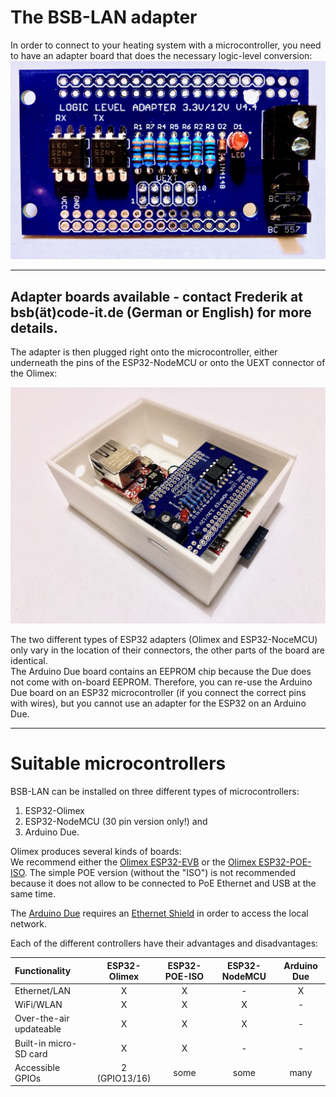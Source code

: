# The BSB-LAN adapter
In order to connect to your heating system with a microcontroller, you need to have an adapter board that does the necessary logic-level conversion:
<img src="../images/Logic Level Adapter.jpg">

---
Adapter boards available - contact Frederik at bsb(ät)code-it.de (German or English) for more details.
---

The adapter is then plugged right onto the microcontroller, either underneath the pins of the ESP32-NodeMCU or onto the UEXT connector of the Olimex:

<img src="../images/Logic Level Adapter in Case.jpg">

The two different types of ESP32 adapters (Olimex and ESP32-NoceMCU) only vary in the location of their connectors, the other parts of the board are identical.  
The Arduino Due board contains an EEPROM chip because the Due does not come with on-board EEPROM. Therefore, you can re-use the Arduino Due board on an ESP32 microcontroller (if you connect the correct pins with wires), but you cannot use an adapter for the ESP32 on an Arduino Due.

---
# Suitable microcontrollers

BSB-LAN can be installed on three different types of microcontrollers: 
1. ESP32-Olimex
1. ESP32-NodeMCU (30 pin version only!) and 
1. Arduino Due.

Olimex produces several kinds of boards:  
We recommend either the [Olimex ESP32-EVB](https://www.olimex.com/Products/IoT/ESP32/ESP32-EVB/open-source-hardware) or the [Olimex ESP32-POE-ISO](https://www.olimex.com/Products/IoT/ESP32/ESP32-POE-ISO/open-source-hardware). The simple POE version (without the "ISO") is not recommended because it does not allow to be connected to PoE Ethernet and USB at the same time.

The [Arduino Due](https://store.arduino.cc/products/arduino-due) requires an [Ethernet Shield](https://store.arduino.cc/products/arduino-ethernet-shield-2) in order to access the local network.

Each of the different controllers have their advantages and disadvantages:

|Functionality|ESP32-Olimex|ESP32-POE-ISO|ESP32-NodeMCU|Arduino Due|
|:------------|:----------:|:-----------:|:-----------:|:---------:|
|Ethernet/LAN |X           |X            |-            |X          |
|WiFi/WLAN    |X           |X            |X            |-          |
|Over-the-air updateable|X |X            |X            |-          |
|Built-in micro-SD card |X |X            |-            |-          |
|Accessible GPIOs|2 (GPIO13/16)|some|some|many         |